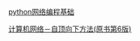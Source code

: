 [python网络编程基础](https://github.com/imtiantian/Python_Awesome_Interview/tree/master/python%E7%BD%91%E7%BB%9C%E7%BC%96%E7%A8%8B/python%E7%BD%91%E7%BB%9C%E7%BC%96%E7%A8%8B%E5%9F%BA%E7%A1%80)

[计算机网络－自顶向下方法(原书第6版)](https://github.com/moranzcw/Computer-Networking-A-Top-Down-Approach-NOTES)
